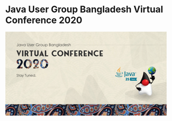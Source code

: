 # Java User Group Bangladesh Virtual Conference 2020 

![JUGBD Virtual Conf 2020](jugbd-virtual-conf.png)
